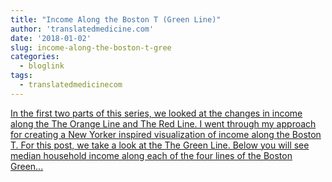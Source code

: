 ```yaml
---
title: "Income Along the Boston T (Green Line)"
author: 'translatedmedicine.com'
date: '2018-01-02'
slug: income-along-the-boston-t-gree
categories:
  - bloglink
tags:
  - translatedmedicinecom
---
```


[In the first two parts of this series, we looked at the changes in income along the The Orange Line and The Red Line. I went through my approach for creating a New Yorker inspired visualization of income along the Boston T. For this post, we take a look at the The Green Line. Below you will see median household income along each of the four lines of the Boston Green...<click to read more>](https://translatedmedicine.netlify.com/post/income-along-the-boston-t-iii/)

